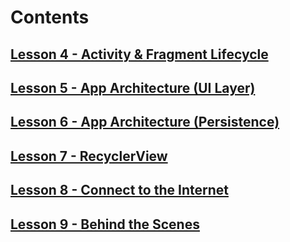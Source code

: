 # Contents

## [Lesson 4 - Activity & Fragment Lifecycle](lesson4.md)
## [Lesson 5 - App Architecture (UI Layer)](lesson5.md)
## [Lesson 6 - App Architecture (Persistence)](lesson6.md)
## [Lesson 7 - RecyclerView](lesson7.md)
## [Lesson 8 - Connect to the Internet](lesson8.md)
## [Lesson 9 - Behind the Scenes](lesson9.md)
